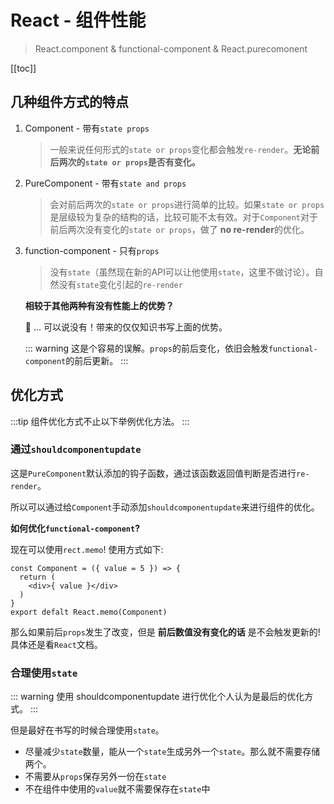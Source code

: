 # React - 组件性能 <Badge text="未分类"/>
> React.component & functional-component & React.purecomonent

[[toc]]

## 几种组件方式的特点

1. Component - 带有`state props`

    > 一般来说任何形式的`state or props`变化都会触发`re-render`。**无论前后两次的`state or props`是否有变化。**

2. PureComponent - 带有`state and props`
    
    > 会对前后两次的`state or props`进行简单的比较。如果`state or props`是层级较为复杂的结构的话，比较可能不太有效。对于`Component`对于前后两次没有变化的`state or props`，做了 **no re-render**的优化。

3. function-component - 只有`props`

    > 没有`state`（虽然现在新的API可以让他使用`state`，这里不做讨论）。自然没有`state`变化引起的`re-render`

    **相较于其他两种有没有性能上的优势？**

    :thinking: ... 可以说没有！带来的仅仅知识书写上面的优势。

    ::: warning
    这是个容易的误解。`props`的前后变化，依旧会触发`functional-component`的前后更新。
    :::

## 优化方式

:::tip
组件优化方式不止以下举例优化方法。
:::

### 通过`shouldcomponentupdate`

这是`PureComponent`默认添加的钩子函数，通过该函数返回值判断是否进行`re-render`。

所以可以通过给`Component`手动添加`shouldcomponentupdate`来进行组件的优化。

**如何优化`functional-component`?**

现在可以使用`rect.memo`! 使用方式如下:

```js{6}
const Component = ({ value = 5 }) => {
  return (
    <div>{ value }</div>
  )
}
export defalt React.memo(Component)
```

那么如果前后`props`发生了改变，但是 **前后数值没有变化的话** 是不会触发更新的! 具体还是看`React`文档。

### 合理使用`state`

::: warning
使用 shouldcomponentupdate 进行优化个人认为是最后的优化方式。
:::

但是最好在书写的时候合理使用`state`。

* 尽量减少`state`数量，能从一个`state`生成另外一个`state`。那么就不需要存储两个。
* 不需要从`props`保存另外一份在`state`
* 不在组件中使用的`value`就不需要保存在`state`中

